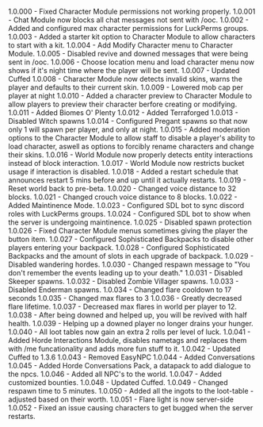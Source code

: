 1.0.000 - Fixed Character Module permissions not working properly.
1.0.001 - Chat Module now blocks all chat messages not sent with /ooc.
1.0.002 - Added and configured max character permissions for LuckPerms groups.
1.0.003 - Added a starter kit option to Character Module to allow characters to start with a kit. 
1.0.004 - Add Modify Character menu to Character Module.
1.0.005 - Disabled revive and downed messages that were being sent in /ooc.
1.0.006 - Choose location menu and load character menu now shows if it's night time where the player will be sent.
1.0.007 - Updated Cuffed
1.0.008 - Character Module now detects invalid skins, warns the player and defaults to their current skin.
1.0.009 - Lowered mob cap per player at night
1.0.010 - Added a character preview to Character Module to allow players to preview their character berfore creating or modifying.
1.0.011 - Added Biomes O' Plenty
1.0.012 - Added Terraforged
1.0.013 - Disabled Witch spawns
1.0.014 - Configured Pregant spawns so that now only 1 will spawn per player, and only at night.
1.0.015 - Added moderation options to the Character Module to allow staff to disable a player's ability to load character, aswell as options to forcibly rename characters and change their skins.
1.0.016 - World Module now properly detects entity interactions instead of block interaction.
1.0.017 - World Module now restricts bucket usage if interaction is disabled.
1.0.018 - Added a restart schedule that announces restart 5 mins before and up until it actually restarts.
1.0.019 - Reset world back to pre-beta.
1.0.020 - Changed voice distance to 32 blocks.
1.0.021 - Changed crouch voice distance to 8 blocks.
1.0.022 - Added Maintinence Mode.
1.0.023 - Configured SDL bot to sync discord roles with LuckPerms groups.
1.0.024 - Configured SDL bot to show when the server is undergoing maintinence.
1.0.025 - Disabled spawn protection
1.0.026 - Fixed Character Module menus sometimes giving the player the button item.
1.0.027 - Configured Sophisticated Backpacks to disable other players entering your backpack.
1.0.028 - Configured Sophisticated Backpacks and the amount of slots in each upgrade of backpack.
1.0.029 - Disabled wandering hordes. 
1.0.030 - Changed respawn message to "You don't remember the events leading up to your death."
1.0.031 - Disabled Skeeper spawns.
1.0.032 - Disabled Zombie Villager spawns.
1.0.033 - Disabled Enderman spawns.
1.0.034 - Changed flare cooldown to 17 seconds
1.0.035 - Changed max flares to 3
1.0.036 - Greatly decreased flare lifetime.
1.0.037 - Decreased max flares in world per player to 12.
1.0.038 - After being downed and helped up, you will be revived with half health.
1.0.039 - Helping up a downed player no longer drains your hunger.
1.0.040 - All loot tables now gain an extra 2 rolls per level of luck.
1.0.041 - Added Horde Interactions Module, disables nametags and replaces them with /me funcationality and adds more fun stuff to it. 
1.0.042 - Updated Cuffed to 1.3.6
1.0.043 - Removed EasyNPC
1.0.044 - Added Conversations
1.0.045 - Added Horde Conversations Pack, a datapack to add dialogue to the npcs.
1.0.046 - Added all NPC's to the world.
1.0.047 - Added customized bounties.
1.0.048 - Updated Cuffed.
1.0.049 - Changed respawn time to 5 minutes.
1.0.050 - Added all the ingots to the loot-table - adjusted based on their worth.
1.0.051 - Flare light is now server-side
1.0.052 - Fixed an issue causing characters to get bugged when the server restarts.